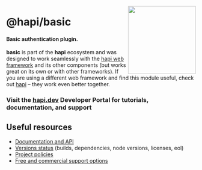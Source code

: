 <a href="https://hapi.dev"><img src="https://raw.githubusercontent.com/hapijs/assets/master/images/family.png" width="180px" align="right" /></a>

# @hapi/basic

#### Basic authentication plugin.

**basic** is part of the **hapi** ecosystem and was designed to work seamlessly with the [hapi web framework](https://hapi.dev) and its other components (but works great on its own or with other frameworks). If you are using a different web framework and find this module useful, check out [hapi](https://hapi.dev) – they work even better together.

### Visit the [hapi.dev](https://hapi.dev) Developer Portal for tutorials, documentation, and support

## Useful resources

- [Documentation and API](https://hapi.dev/family/basic/)
- [Versions status](https://hapi.dev/resources/status/#basic) (builds, dependencies, node versions, licenses, eol)
- [Project policies](https://hapi.dev/policies/)
- [Free and commercial support options](https://hapi.dev/support/)

